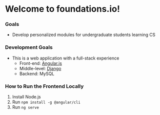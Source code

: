 # Welcome to foundations.io!

### Goals
- Develop personalized modules for undergraduate students learning CS

### Development Goals
- This is a web application with a full-stack experience
    - Front-end: [Angular.js](https://angular.dev/)
    - Middle-level: [Django](https://www.djangoproject.com/)
    - Backend: MySQL

### How to Run the Frontend Locally
1. Install Node.js
2. Run `npm install -g @angular/cli`
3. Run `ng serve`